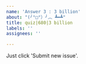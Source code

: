 ```yaml
---
name: 'Answer 3 : 3 billion'
about: "(╯°□°）╯︵ ┻━┻"
title: quiz|680|3 billion
labels: ''
assignees: ''

---
```


Just click 'Submit new issue'.
